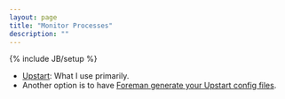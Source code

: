 ```yaml
---
layout: page
title: "Monitor Processes"
description: ""
---
```

{% include JB/setup %}

* [Upstart](http://upstart.ubuntu.com/getting-started.html): What I use primarily.
* Another option is to have [Foreman generate your Upstart config files](http://michaelvanrooijen.com/articles/2011/06/08-managing-and-monitoring-your-ruby-application-with-foreman-and-upstart/).
